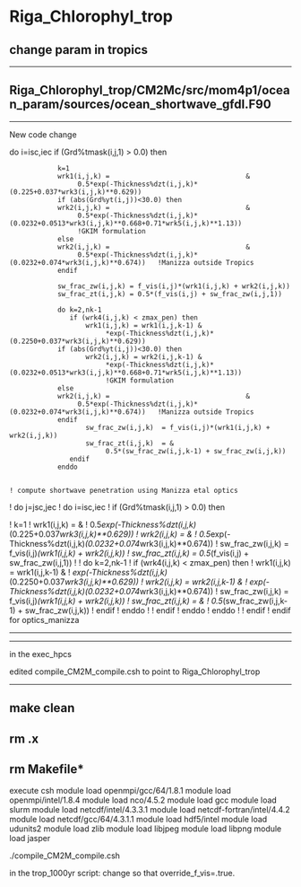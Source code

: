 # Riga_Chlorophyl_trop
change param in tropics
-------------------------------------------
-------------------------------------------
Riga_Chlorophyl_trop/CM2Mc/src/mom4p1/ocean_param/sources/ocean_shortwave_gfdl.F90
-------------------------------------------
-------------------------------------------

New code change

  do i=isc,iec
            if (Grd%tmask(i,j,1) > 0.0) then

                k=1
                wrk1(i,j,k) =                                  &
                     0.5*exp(-Thickness%dzt(i,j,k)*(0.225+0.037*wrk3(i,j,k)**0.629))
                if (abs(Grd%yt(i,j))<30.0) then
                wrk2(i,j,k) =                                  &
                     0.5*exp(-Thickness%dzt(i,j,k)*(0.0232+0.0513*wrk3(i,j,k)**0.668+0.71*wrk5(i,j,k)**1.13))
                     !GKIM formulation
                else
                wrk2(i,j,k) =                                  &
                     0.5*exp(-Thickness%dzt(i,j,k)*(0.0232+0.074*wrk3(i,j,k)**0.674))   !Manizza outside Tropics
                endif

                sw_frac_zw(i,j,k) = f_vis(i,j)*(wrk1(i,j,k) + wrk2(i,j,k))
                sw_frac_zt(i,j,k) = 0.5*(f_vis(i,j) + sw_frac_zw(i,j,1))

                do k=2,nk-1
                   if (wrk4(i,j,k) < zmax_pen) then
                       wrk1(i,j,k) = wrk1(i,j,k-1) &
                            *exp(-Thickness%dzt(i,j,k)*(0.2250+0.037*wrk3(i,j,k)**0.629))
                if (abs(Grd%yt(i,j))<30.0) then
                       wrk2(i,j,k) = wrk2(i,j,k-1) &
                            *exp(-Thickness%dzt(i,j,k)*(0.0232+0.0513*wrk3(i,j,k)**0.668+0.71*wrk5(i,j,k)**1.13))
                            !GKIM formulation
                else
                wrk2(i,j,k) =                                  &
                     0.5*exp(-Thickness%dzt(i,j,k)*(0.0232+0.074*wrk3(i,j,k)**0.674))   !Manizza outside Tropics
                endif
                       sw_frac_zw(i,j,k)  = f_vis(i,j)*(wrk1(i,j,k) + wrk2(i,j,k))
                       sw_frac_zt(i,j,k)  = &
                            0.5*(sw_frac_zw(i,j,k-1) + sw_frac_zw(i,j,k))
                   endif
                enddo
                
                
    ! compute shortwave penetration using Manizza etal optics
!      do j=jsc,jec
!         do i=isc,iec
!            if (Grd%tmask(i,j,1) > 0.0) then

!                k=1
!                wrk1(i,j,k) =                                  &
!                     0.5*exp(-Thickness%dzt(i,j,k)*(0.225+0.037*wrk3(i,j,k)**0.629))
!                wrk2(i,j,k) =                                  &
!                     0.5*exp(-Thickness%dzt(i,j,k)*(0.0232+0.074*wrk3(i,j,k)**0.674))
!                sw_frac_zw(i,j,k) = f_vis(i,j)*(wrk1(i,j,k) + wrk2(i,j,k))
!                sw_frac_zt(i,j,k) = 0.5*(f_vis(i,j) + sw_frac_zw(i,j,1))
!
!                do k=2,nk-1
!                   if (wrk4(i,j,k) < zmax_pen) then
!                       wrk1(i,j,k) = wrk1(i,j,k-1) &
!                            *exp(-Thickness%dzt(i,j,k)*(0.2250+0.037*wrk3(i,j,k)**0.629))
!                       wrk2(i,j,k) = wrk2(i,j,k-1) &
!                            *exp(-Thickness%dzt(i,j,k)*(0.0232+0.074*wrk3(i,j,k)**0.674))
!                       sw_frac_zw(i,j,k)  = f_vis(i,j)*(wrk1(i,j,k) + wrk2(i,j,k))
!                       sw_frac_zt(i,j,k)  = &
!                            0.5*(sw_frac_zw(i,j,k-1) + sw_frac_zw(i,j,k))
!                   endif
!                enddo
!
!            endif
!         enddo
!      enddo
!
!  endif  ! endif for optics_manizza
                
 -------------------------------------------
 -------------------------------------------
 in the exec_hpcs
 
 edited  compile_CM2M_compile.csh to point to Riga_Chlorophyl_trop
 
 ------------------------------------------
 
make clean
--------------------------------------------
rm .x
-----------------------------------------------
rm Makefile*
-----------------------------------------------
execute csh
module load openmpi/gcc/64/1.8.1
module load openmpi/intel/1.8.4
module load nco/4.5.2
module load gcc
module load slurm
module load netcdf/intel/4.3.3.1
module load netcdf-fortran/intel/4.4.2
module load netcdf/gcc/64/4.3.1.1
module load hdf5/intel
module load udunits2
module load zlib
module load libjpeg
module load libpng
module load jasper

./compile_CM2M_compile.csh

in the trop_1000yr script: change so that override_f_vis=.true.
